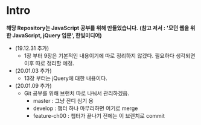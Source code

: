 # Intro

**해당 Repository는 JavaScript 공부를 위해 만들었습니다.**
**(참고 저서 : '모던 웹을 위한 JavaScript, jQuery 입문', 한빛미디어)**

- (19.12.31 추가) 
  - 1장 부터 9장은 기본적인 내용이기에 따로 정리하지 않겠다. 필요하다 생각되면 이후 따로 정리할 예정.
- (20.01.03 추가)
  - 13장 부터는 jQuery에 대한 내용이다.
- (20.01.09 추가)
  - Git 공부를 위해 브랜치 따로 나눠서 관리하겠음.
    - master : 그냥 잔디 심기 용
    - develop : 챕터 하나 마무리하면 여기로 merge
    - feature-ch00 : 챕터가 끝나기 전에는 이 브랜치로 commit 

